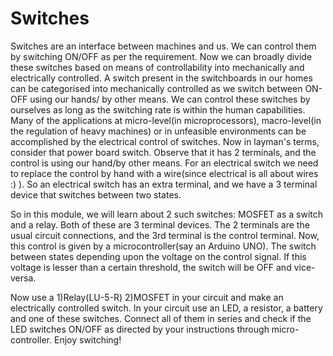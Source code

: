 # Switches
Switches are an interface between machines and us. We can control them by switching ON/OFF as per the requirement. Now we can broadly divide these switches based on means of controllability into mechanically and electrically controlled. A switch present in the switchboards in our homes can be categorised into mechanically controlled as we switch between ON-OFF using our hands/ by other means. We can control these switches by ourselves as long as the switching rate is within the human capabilities. Many of the applications at micro-level(in microprocessors), macro-level(in the regulation of heavy machines) or in unfeasible environments can be accomplished by the electrical control of switches. Now in layman's terms, consider that power board switch. Observe that it has 2 terminals, and the control is using our hand/by other means. For an electrical switch we need to replace the control by hand with a wire(since electrical is all about wires :) ). So an electrical switch has an extra terminal, and we have a 3 terminal device that switches between two states. 

So in this module, we will learn about 2 such switches: MOSFET as a switch and a relay. Both of these are 3 terminal devices. The 2 terminals are the usual circuit connections, and the 3rd terminal is the control terminal. Now, this control is given by a microcontroller(say an Arduino UNO). The switch between states depending upon the voltage on the control signal. If this voltage is lesser than a certain threshold, the switch will be OFF and vice-versa.

Now use a 1)Relay(LU-5-R) 2)MOSFET in your circuit and make an electrically controlled switch. In your circuit use an LED, a resistor, a battery and one of these switches. Connect all of them in series and check if the LED switches ON/OFF as directed by your instructions through micro-controller. Enjoy switching!
